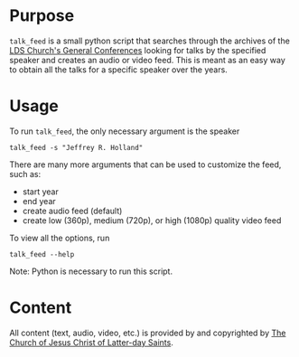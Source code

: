 # Purpose

`talk_feed` is a small python script that searches through the archives of the [LDS Church's General Conferences][1] looking for talks by the specified speaker and creates an audio or video feed. This is meant as an easy way to obtain all the talks for a specific speaker over the years.


# Usage

To run `talk_feed`, the only necessary argument is the speaker

```
talk_feed -s "Jeffrey R. Holland"
```

There are many more arguments that can be used to customize the feed, such as:
- start year
- end year
- create audio feed (default)
- create low (360p), medium (720p), or high (1080p) quality video feed

To view all the options, run

```
talk_feed --help
```

Note: Python is necessary to run this script.


# Content

All content (text, audio, video, etc.) is provided by and copyrighted by [The Church of Jesus Christ of Latter-day Saints][2].

[1]: https://www.lds.org/general-conference/
[2]: https://www.lds.org/
